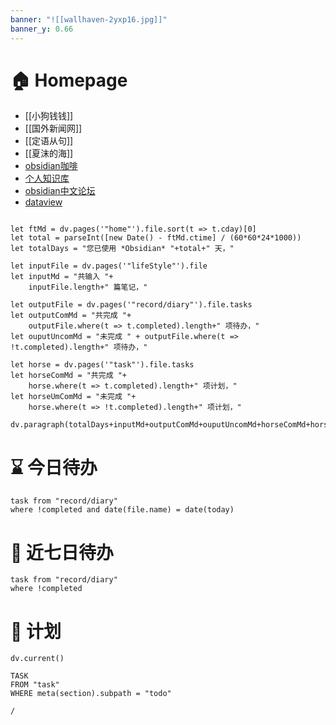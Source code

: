 ```yaml
---
banner: "![[wallhaven-2yxp16.jpg]]"
banner_y: 0.66
---
```

# 🏠 Homepage

- [[小狗钱钱]]
- [[国外新闻网]]
- [[定语从句]]
- [[夏沫的海]]
- [obsidian咖啡](https://obsidian.vip/)
- [个人知识库](https://pkmer.cn/)
- [obsidian中文论坛](https://forum-zh.obsidian.md/)
- [dataview](https://blacksmithgu.github.io/obsidian-dataview/)

```dataviewjs

let ftMd = dv.pages('"home"').file.sort(t => t.cday)[0]
let total = parseInt([new Date() - ftMd.ctime] / (60*60*24*1000))
let totalDays = "您已使用 *Obsidian* "+total+" 天，"

let inputFile = dv.pages('"lifeStyle"').file
let inputMd = "共输入 "+
	inputFile.length+" 篇笔记，"

let outputFile = dv.pages('"record/diary"').file.tasks
let outputComMd = "共完成 "+
	outputFile.where(t => t.completed).length+" 项待办，"
let ouputUncomMd = "未完成 " + outputFile.where(t => !t.completed).length+" 项待办，"

let horse = dv.pages('"task"').file.tasks
let horseComMd = "共完成 "+
	horse.where(t => t.completed).length+" 项计划，"
let horseUmComMd = "未完成 "+
	horse.where(t => !t.completed).length+" 项计划，"

dv.paragraph(totalDays+inputMd+outputComMd+ouputUncomMd+horseComMd+horseUmComMd)

```
# ⌛ 今日待办

```dataview
task from "record/diary"
where !completed and date(file.name) = date(today)
```
# 📅 近七日待办

```dataview
task from "record/diary"
where !completed
```

# 🎠 计划
```dataviewjs
dv.current()
```
```dataview
TASK
FROM "task"
WHERE meta(section).subpath = "todo"
```

```ActivityHistory
/
```


